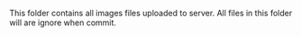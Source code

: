 This folder contains all images files uploaded to server.
All files in this folder will are ignore when commit.